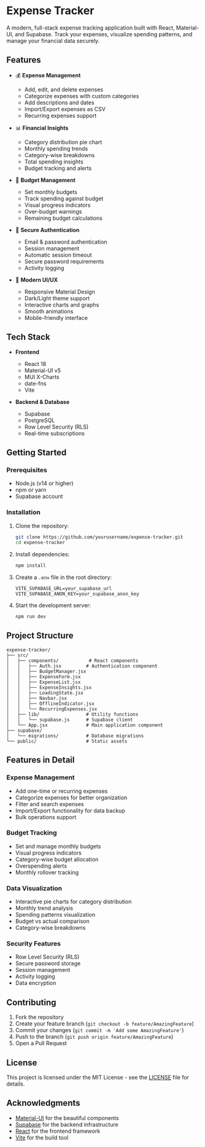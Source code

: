 # Expense Tracker

A modern, full-stack expense tracking application built with React, Material-UI, and Supabase. Track your expenses, visualize spending patterns, and manage your financial data securely.

## Features

- 💰 **Expense Management**
  - Add, edit, and delete expenses
  - Categorize expenses with custom categories
  - Add descriptions and dates
  - Import/Export expenses as CSV
  - Recurring expenses support

- 📊 **Financial Insights**
  - Category distribution pie chart
  - Monthly spending trends
  - Category-wise breakdowns
  - Total spending insights
  - Budget tracking and alerts

- 💼 **Budget Management**
  - Set monthly budgets
  - Track spending against budget
  - Visual progress indicators
  - Over-budget warnings
  - Remaining budget calculations

- 🔐 **Secure Authentication**
  - Email & password authentication
  - Session management
  - Automatic session timeout
  - Secure password requirements
  - Activity logging

- 🎨 **Modern UI/UX**
  - Responsive Material Design
  - Dark/Light theme support
  - Interactive charts and graphs
  - Smooth animations
  - Mobile-friendly interface

## Tech Stack

- **Frontend**
  - React 18
  - Material-UI v5
  - MUI X-Charts
  - date-fns
  - Vite

- **Backend & Database**
  - Supabase
  - PostgreSQL
  - Row Level Security (RLS)
  - Real-time subscriptions

## Getting Started

### Prerequisites

- Node.js (v14 or higher)
- npm or yarn
- Supabase account

### Installation

1. Clone the repository:
   ```bash
   git clone https://github.com/yourusername/expense-tracker.git
   cd expense-tracker
   ```

2. Install dependencies:
   ```bash
   npm install
   ```

3. Create a `.env` file in the root directory:
   ```env
   VITE_SUPABASE_URL=your_supabase_url
   VITE_SUPABASE_ANON_KEY=your_supabase_anon_key
   ```

4. Start the development server:
   ```bash
   npm run dev
   ```

## Project Structure

```
expense-tracker/
├── src/
│   ├── components/           # React components
│   │   ├── Auth.jsx         # Authentication component
│   │   ├── BudgetManager.jsx
│   │   ├── ExpenseForm.jsx
│   │   ├── ExpenseList.jsx
│   │   ├── ExpenseInsights.jsx
│   │   ├── LoadingState.jsx
│   │   ├── Navbar.jsx
│   │   ├── OfflineIndicator.jsx
│   │   └── RecurringExpenses.jsx
│   ├── lib/                 # Utility functions
│   │   └── supabase.js      # Supabase client
│   └── App.jsx              # Main application component
├── supabase/
│   └── migrations/          # Database migrations
└── public/                  # Static assets
```

## Features in Detail

### Expense Management
- Add one-time or recurring expenses
- Categorize expenses for better organization
- Filter and search expenses
- Import/Export functionality for data backup
- Bulk operations support

### Budget Tracking
- Set and manage monthly budgets
- Visual progress indicators
- Category-wise budget allocation
- Overspending alerts
- Monthly rollover tracking

### Data Visualization
- Interactive pie charts for category distribution
- Monthly trend analysis
- Spending patterns visualization
- Budget vs actual comparison
- Category-wise breakdowns

### Security Features
- Row Level Security (RLS)
- Secure password storage
- Session management
- Activity logging
- Data encryption

## Contributing

1. Fork the repository
2. Create your feature branch (`git checkout -b feature/AmazingFeature`)
3. Commit your changes (`git commit -m 'Add some AmazingFeature'`)
4. Push to the branch (`git push origin feature/AmazingFeature`)
5. Open a Pull Request

## License

This project is licensed under the MIT License - see the [LICENSE](LICENSE) file for details.

## Acknowledgments

- [Material-UI](https://mui.com/) for the beautiful components
- [Supabase](https://supabase.com/) for the backend infrastructure
- [React](https://reactjs.org/) for the frontend framework
- [Vite](https://vitejs.dev/) for the build tool